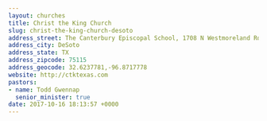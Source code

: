 ```yaml
---
layout: churches
title: Christ the King Church
slug: christ-the-king-church-desoto
address_street: The Canterbury Episcopal School, 1708 N Westmoreland Rd
address_city: DeSoto
address_state: TX
address_zipcode: 75115
address_geocode: 32.6237781,-96.8717778
website: http://ctktexas.com
pastors:
- name: Todd Gwennap
  senior_minister: true
date: 2017-10-16 18:13:57 +0000
---
```

